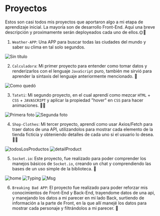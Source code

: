 # Proyectos

Estos son casi todos mis proyectos que aportaron algo a mi etapa de aprendizaje inicial. La mayoría son de desarrollo Front-End.
Aquí una breve descripción y proximamente serán deployeados cada uno de ellos.🌞🌈

1. `Weather-APP`: Una APP para buscar todas las ciudades del mundo y saber su clima en tal solo segundos.

![Sin título](https://user-images.githubusercontent.com/73850740/133541385-6746a025-2f99-4e9a-a212-48ccd1ac540e.png)

2. `Calculadora`: Mi primer proyecto para entender como tomar datos y renderizarlos con el lenguaje `JavaScript` puro, también me sirvió para aprender la sintaxis del lenguaje anteriormente mencionado. 🦧

![Como quedó](https://user-images.githubusercontent.com/73850740/133543384-fe06d039-950b-44ca-95d6-db35aaee8ec5.png)


3. `Tateti`: Mi segundo proyecto, en el cual aprendí como mezcar `HTML` + `CSS` + `JAVASCRIPT` y aplicar la propiedad "hover" en `CSS` para hacer animaciones. 🤼‍♂️

![Primera foto](https://user-images.githubusercontent.com/73850740/133543408-7f076c9b-6870-463b-992e-2e6776a79cce.png)
![Segunda foto](https://user-images.githubusercontent.com/73850740/133543410-b5f87717-3e6d-4dd6-928f-89e9d615f788.png)


4. `Shop-Clothes`: Mi tercer proyecto, aprendí como usar Axios/Fetch para traer datos de una API, utilizandolos para mostrar cada elemento de la tienda ficticia y obteniendo detalles de cada uno si el usuario lo desea. 👨‍🔧

![todosLosProductos](https://user-images.githubusercontent.com/73850740/133543430-359c8ce4-e9eb-4c66-b777-4c159594e008.png)
![detailProduct](https://user-images.githubusercontent.com/73850740/133543435-00d00b76-4d7a-437d-a800-39bfddb42fe1.png)


5. `Socket.io`: Este proyecto, fue realizado para poder comprender los manejos básicos de `Socket.io`, creando un chat y comprendiendo las bases de un uso simple de la biblioteca. 💯

![home](https://user-images.githubusercontent.com/73850740/133543451-87fc5471-5268-4f2b-8f95-20ec396f0f5c.png)
![Typing](https://user-images.githubusercontent.com/73850740/133543455-c0fa951f-3916-4793-abf8-d48b86bcc2df.png)
![Msg](https://user-images.githubusercontent.com/73850740/133543460-fb990580-f41d-4371-946b-9b12080f3db9.png)


6. `Breaking Bad APP`: El proyecto fue realizado para poder reforzar mis conocimientos de Front-End y Back-End, trayendome datos de una api, y manejando los datos a mi parecer en mi lado Back, surtiendo de información a la parte de Front, en la que allí manejé los datos para mostrar cada personaje y filtrándolos a mi parecer. 👀


